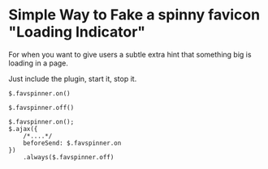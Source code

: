 Simple Way to Fake a spinny favicon "Loading Indicator"
=============

For when you want to give users a subtle extra hint that something big is loading in a page.

Just include the plugin, start it, stop it.

```
$.favspinner.on()
```

```
$.favspinner.off()
```

```
$.favspinner.on();
$.ajax({
    /*....*/
    beforeSend: $.favspinner.on
})
    .always($.favspinner.off)
```